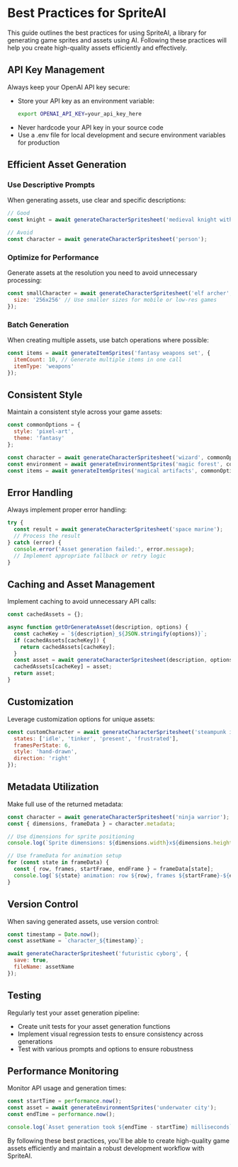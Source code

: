 # Best Practices for SpriteAI

This guide outlines the best practices for using SpriteAI, a library for generating game sprites and assets using AI. Following these practices will help you create high-quality assets efficiently and effectively.

## API Key Management

Always keep your OpenAI API key secure:

- Store your API key as an environment variable:
  ```bash
  export OPENAI_API_KEY=your_api_key_here
  ```
- Never hardcode your API key in your source code
- Use a .env file for local development and secure environment variables for production

## Efficient Asset Generation

### Use Descriptive Prompts

When generating assets, use clear and specific descriptions:

```javascript
// Good
const knight = await generateCharacterSpritesheet('medieval knight with silver armor and a longsword');

// Avoid
const character = await generateCharacterSpritesheet('person');
```

### Optimize for Performance

Generate assets at the resolution you need to avoid unnecessary processing:

```javascript
const smallCharacter = await generateCharacterSpritesheet('elf archer', {
  size: '256x256' // Use smaller sizes for mobile or low-res games
});
```

### Batch Generation

When creating multiple assets, use batch operations where possible:

```javascript
const items = await generateItemSprites('fantasy weapons set', {
  itemCount: 10, // Generate multiple items in one call
  itemType: 'weapons'
});
```

## Consistent Style

Maintain a consistent style across your game assets:

```javascript
const commonOptions = {
  style: 'pixel-art',
  theme: 'fantasy'
};

const character = await generateCharacterSpritesheet('wizard', commonOptions);
const environment = await generateEnvironmentSprites('magic forest', commonOptions);
const items = await generateItemSprites('magical artifacts', commonOptions);
```

## Error Handling

Always implement proper error handling:

```javascript
try {
  const result = await generateCharacterSpritesheet('space marine');
  // Process the result
} catch (error) {
  console.error('Asset generation failed:', error.message);
  // Implement appropriate fallback or retry logic
}
```

## Caching and Asset Management

Implement caching to avoid unnecessary API calls:

```javascript
const cachedAssets = {};

async function getOrGenerateAsset(description, options) {
  const cacheKey = `${description}_${JSON.stringify(options)}`;
  if (cachedAssets[cacheKey]) {
    return cachedAssets[cacheKey];
  }
  const asset = await generateCharacterSpritesheet(description, options);
  cachedAssets[cacheKey] = asset;
  return asset;
}
```

## Customization

Leverage customization options for unique assets:

```javascript
const customCharacter = await generateCharacterSpritesheet('steampunk inventor', {
  states: ['idle', 'tinker', 'present', 'frustrated'],
  framesPerState: 6,
  style: 'hand-drawn',
  direction: 'right'
});
```

## Metadata Utilization

Make full use of the returned metadata:

```javascript
const character = await generateCharacterSpritesheet('ninja warrior');
const { dimensions, frameData } = character.metadata;

// Use dimensions for sprite positioning
console.log(`Sprite dimensions: ${dimensions.width}x${dimensions.height}`);

// Use frameData for animation setup
for (const state in frameData) {
  const { row, frames, startFrame, endFrame } = frameData[state];
  console.log(`${state} animation: row ${row}, frames ${startFrame}-${endFrame}`);
}
```

## Version Control

When saving generated assets, use version control:

```javascript
const timestamp = Date.now();
const assetName = `character_${timestamp}`;

await generateCharacterSpritesheet('futuristic cyborg', {
  save: true,
  fileName: assetName
});
```

## Testing

Regularly test your asset generation pipeline:

- Create unit tests for your asset generation functions
- Implement visual regression tests to ensure consistency across generations
- Test with various prompts and options to ensure robustness

## Performance Monitoring

Monitor API usage and generation times:

```javascript
const startTime = performance.now();
const asset = await generateEnvironmentSprites('underwater city');
const endTime = performance.now();

console.log(`Asset generation took ${endTime - startTime} milliseconds`);
```

By following these best practices, you'll be able to create high-quality game assets efficiently and maintain a robust development workflow with SpriteAI.
